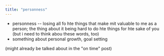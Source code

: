 ```yaml
---
title: "personness"
---
```

- personness -- losing all fo hte things that make mit valuable to me as a person; the thing about it being hard to do hte things for hte sake of you (but i need to think abou these words, too)
- something about personal growth, goal setting

(might already be talked about in the "on time" post)

